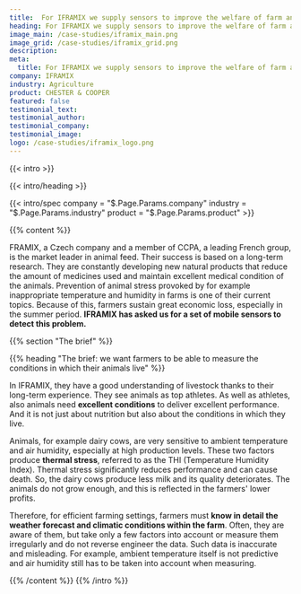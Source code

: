 ```yaml
---
title:  For IFRAMIX we supply sensors to improve the welfare of farm animals
heading: For IFRAMIX we supply sensors to improve the welfare of farm animals
image_main: /case-studies/iframix_main.png
image_grid: /case-studies/iframix_grid.png
description:
meta:
  title: For IFRAMIX we supply sensors to improve the welfare of farm animals | HARDWARIO Case study
company: IFRAMIX
industry: Agriculture
product: CHESTER & COOPER
featured: false
testimonial_text:
testimonial_author: 
testimonial_company:
testimonial_image:
logo: /case-studies/iframix_logo.png
---
```


{{< intro >}}

{{< intro/heading >}}

{{< intro/spec company = "$.Page.Params.company" industry = "$.Page.Params.industry" product = "$.Page.Params.product" >}}

{{% content %}}

FRAMIX, a Czech company and a member of CCPA, a leading French group, is the market leader in animal feed. Their success is based on a long-term research. They are constantly developing new natural products that reduce the amount of medicines used and maintain excellent medical condition of the animals. Prevention of animal stress provoked by for example inappropriate temperature and humidity in farms is one of their current topics. Because of this, farmers sustain great economic loss, especially in the summer period. **IFRAMIX has asked us for a set of mobile sensors to detect this problem.**

{{% section "The brief" %}}

{{% heading "The brief: we want farmers to be able to measure the conditions in which their animals live" %}}

In IFRAMIX, they have a good understanding of livestock thanks to their long-term experience. They see animals as top athletes. As well as athletes, also animals need **excellent conditions** to deliver excellent performance. And it is not just about nutrition but also about the conditions in which they live.

Animals, for example dairy cows, are very sensitive to ambient temperature and air humidity,
especially at high production levels. These two factors produce **thermal stress**, referred to as the THI (Temperature Humidity Index). Thermal stress significantly reduces
performance and can cause death. So, the dairy cows produce less milk and its quality deteriorates. The animals do not grow enough, and this is reflected in the farmers' lower profits.

Therefore, for efficient farming settings, farmers must **know in detail the weather forecast and climatic conditions within the farm**. Often, they are aware of them, but take only a few factors into account or measure them irregularly and do not reverse engineer the data. Such data is inaccurate and misleading. For example, ambient temperature itself is not predictive and air humidity still has to be taken into account when measuring.

{{% /content %}}
{{% /intro %}}
